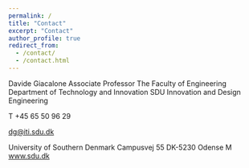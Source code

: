 ```yaml
---
permalink: /
title: "Contact"
excerpt: "Contact"
author_profile: true
redirect_from: 
  - /contact/
  - /contact.html
---
```


Davide Giacalone
Associate Professor
The Faculty of Engineering
Department of Technology and Innovation 
SDU Innovation and Design Engineering


T	+45 65 50 96 29

dg@iti.sdu.dk


University of Southern Denmark
Campusvej 55
DK-5230 Odense M
www.sdu.dk





